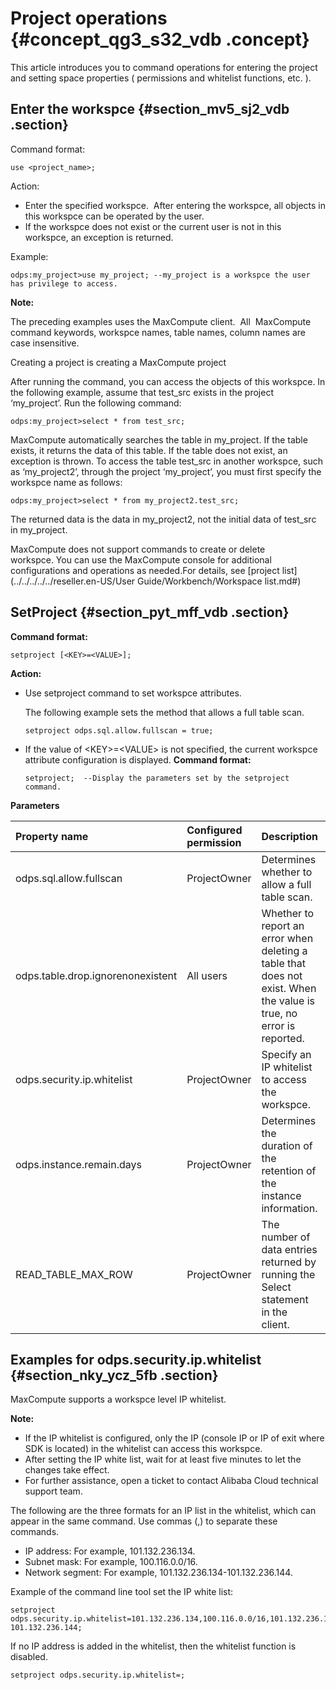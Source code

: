 # Project operations {#concept_qg3_s32_vdb .concept}

This article introduces you to command operations for entering the project and setting space properties \( permissions and whitelist functions, etc. \).

## Enter the workspce {#section_mv5_sj2_vdb .section}

Command format:

```
use <project_name>;
```

Action:

-   Enter the specified workspce.  After entering the workspce, all objects in this workspce can be operated by the user.
-   If the workspce does not exist or the current user is not in this workspce, an exception is returned.

Example:

```
odps:my_project>use my_project; --my_project is a workspce the user has privilege to access.
```

**Note:** 

The preceding examples uses the MaxCompute client.  All  MaxCompute command keywords, workspce names, table names, column names are case insensitive.

Creating a project is creating a MaxCompute project

After running the command, you can access the objects of this workspce. In the following example, assume that test\_src exists in the project ‘my\_project’. Run the following command:

```
odps:my_project>select * from test_src;
```

MaxCompute automatically searches the table in my\_project. If the table exists, it returns the data of this table. If the table does not exist, an exception is thrown. To access the table test\_src in another workspce, such as ‘my\_project2’, through the project ‘my\_project’, you must first specify the workspce name as follows:

```
odps:my_project>select * from my_project2.test_src;
```

The returned data is the data in my\_project2, not the initial data of test\_src in my\_project.

MaxCompute does not support commands to create or delete workspce. You can use the MaxCompute console for additional configurations and operations as needed.For details, see [project list](../../../../../reseller.en-US/User Guide/Workbench/Workspace list.md#)

## SetProject {#section_pyt_mff_vdb .section}

**Command format:**

```
setproject [<KEY>=<VALUE>];
```

**Action:**

-   Use setproject command to set workspce attributes.

    The following example sets the method that allows a full table scan.

    ```
    setproject odps.sql.allow.fullscan = true;
    ```

-   If the value of <KEY\>=<VALUE\> is not specified, the current workspce attribute configuration is displayed. **Command format:**

    ```
    setproject;  --Display the parameters set by the setproject command.
    ```


**Parameters**

|Property name|Configured permission|Description|Value range|
|:------------|:--------------------|:----------|:----------|
|odps.sql.allow.fullscan|ProjectOwner|Determines whether to allow a full table scan.|True \(permitted\) /false \(prohibited\)|
|odps.table.drop.ignorenonexistent|All users|Whether to report an error when deleting a table that does not exist. When the value is true, no error is reported.|True \(no error reported\)/false|
|odps.security.ip.whitelist|ProjectOwner|Specify an IP whitelist to access the workspce.|IP list separated by commas \(,\)|
|odps.instance.remain.days|ProjectOwner|Determines the duration of the retention of the instance information.|\[3- 30\]|
|READ\_TABLE\_MAX\_ROW|ProjectOwner|The number of data entries returned by running the Select statement in the client.|\[1-10000\]|

## Examples for odps.security.ip.whitelist {#section_nky_ycz_5fb .section}

MaxCompute supports a workspce level IP whitelist.

**Note:** 

-   If the IP whitelist is configured, only the IP \(console IP or IP of exit where SDK is located\) in the whitelist can access this workspce.
-   After setting the IP white list, wait for at least five minutes to let the changes take effect.
-   For further assistance, open a ticket to contact Alibaba Cloud technical support team.

The following are the three formats for an IP list in the whitelist, which can appear in the same command. Use commas \(,\) to separate these commands.

-   IP address: For example, 101.132.236.134.
-   Subnet mask: For example, 100.116.0.0/16.
-   Network segment: For example, 101.132.236.134-101.132.236.144.

Example of the command line tool set the IP white list:

```
setproject odps.security.ip.whitelist=101.132.236.134,100.116.0.0/16,101.132.236.134-101.132.236.144;
```

If no IP address is added in the whitelist, then the whitelist function is disabled.

```
setproject odps.security.ip.whitelist=;
```

